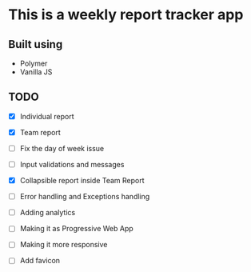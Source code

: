 This is a weekly report tracker app
======

## Built using

- Polymer
- Vanilla JS


## TODO
- [X] Individual report
- [X] Team report
- [ ] Fix the day of week issue
- [ ] Input validations and messages
- [X] Collapsible report inside Team Report
- [ ] Error handling and Exceptions handling
- [ ] Adding analytics
- [ ] Making it as Progressive Web App
- [ ] Making it more responsive
- [ ] Add favicon



